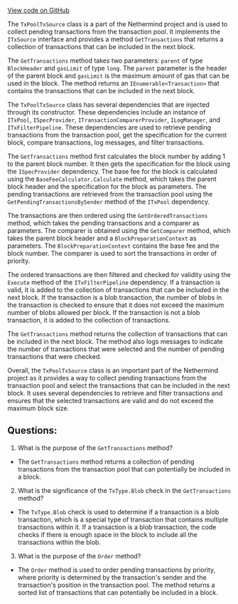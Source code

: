 [View code on GitHub](https://github.com/NethermindEth/nethermind/src/Nethermind/Nethermind.Consensus/Producers/TxPoolTxSource.cs)

The `TxPoolTxSource` class is a part of the Nethermind project and is used to collect pending transactions from the transaction pool. It implements the `ITxSource` interface and provides a method `GetTransactions` that returns a collection of transactions that can be included in the next block. 

The `GetTransactions` method takes two parameters: `parent` of type `BlockHeader` and `gasLimit` of type `long`. The `parent` parameter is the header of the parent block and `gasLimit` is the maximum amount of gas that can be used in the block. The method returns an `IEnumerable<Transaction>` that contains the transactions that can be included in the next block.

The `TxPoolTxSource` class has several dependencies that are injected through its constructor. These dependencies include an instance of `ITxPool`, `ISpecProvider`, `ITransactionComparerProvider`, `ILogManager`, and `ITxFilterPipeline`. These dependencies are used to retrieve pending transactions from the transaction pool, get the specification for the current block, compare transactions, log messages, and filter transactions.

The `GetTransactions` method first calculates the block number by adding 1 to the parent block number. It then gets the specification for the block using the `ISpecProvider` dependency. The base fee for the block is calculated using the `BaseFeeCalculator.Calculate` method, which takes the parent block header and the specification for the block as parameters. The pending transactions are retrieved from the transaction pool using the `GetPendingTransactionsBySender` method of the `ITxPool` dependency. 

The transactions are then ordered using the `GetOrderedTransactions` method, which takes the pending transactions and a comparer as parameters. The comparer is obtained using the `GetComparer` method, which takes the parent block header and a `BlockPreparationContext` as parameters. The `BlockPreparationContext` contains the base fee and the block number. The comparer is used to sort the transactions in order of priority.

The ordered transactions are then filtered and checked for validity using the `Execute` method of the `ITxFilterPipeline` dependency. If a transaction is valid, it is added to the collection of transactions that can be included in the next block. If the transaction is a blob transaction, the number of blobs in the transaction is checked to ensure that it does not exceed the maximum number of blobs allowed per block. If the transaction is not a blob transaction, it is added to the collection of transactions.

The `GetTransactions` method returns the collection of transactions that can be included in the next block. The method also logs messages to indicate the number of transactions that were selected and the number of pending transactions that were checked.

Overall, the `TxPoolTxSource` class is an important part of the Nethermind project as it provides a way to collect pending transactions from the transaction pool and select the transactions that can be included in the next block. It uses several dependencies to retrieve and filter transactions and ensures that the selected transactions are valid and do not exceed the maximum block size.
## Questions: 
 1. What is the purpose of the `GetTransactions` method?
- The `GetTransactions` method returns a collection of pending transactions from the transaction pool that can potentially be included in a block.

2. What is the significance of the `TxType.Blob` check in the `GetTransactions` method?
- The `TxType.Blob` check is used to determine if a transaction is a blob transaction, which is a special type of transaction that contains multiple transactions within it. If a transaction is a blob transaction, the code checks if there is enough space in the block to include all the transactions within the blob.

3. What is the purpose of the `Order` method?
- The `Order` method is used to order pending transactions by priority, where priority is determined by the transaction's sender and the transaction's position in the transaction pool. The method returns a sorted list of transactions that can potentially be included in a block.
